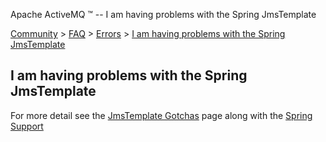 Apache ActiveMQ ™ -- I am having problems with the Spring JmsTemplate 

[Community](community.html) > [FAQ](faq.html) > [Errors](errors.html) > [I am having problems with the Spring JmsTemplate](i-am-having-problems-with-the-spring-jmstemplate.html)


I am having problems with the Spring JmsTemplate
------------------------------------------------

For more detail see the [JmsTemplate Gotchas](jmstemplate-gotchas.html) page along with the [Spring Support](spring-support.html)


